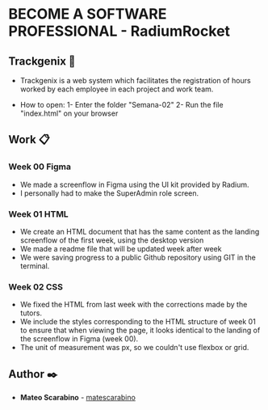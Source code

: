 # BECOME A SOFTWARE PROFESSIONAL - **RadiumRocket**

## Trackgenix 🚀
- Trackgenix is ​​a web system which facilitates the registration of hours worked by each employee in each project and work team.

- How to open:
1- Enter the folder "Semana-02"
2- Run the file "index.html" on your browser

## Work 📋
### Week 00 **Figma**
- We made a screenflow in Figma using the UI kit provided by Radium.
- I personally had to make the SuperAdmin role screen.

### Week 01 **HTML**
- We create an HTML document that has the same content as the landing screenflow of the first week, using the desktop version
- We made a readme file that will be updated week after week
- We were saving progress to a public Github repository using GIT in the terminal.

### Week 02 **CSS**
- We fixed the HTML from last week with the corrections made by the tutors.
- We include the styles corresponding to the HTML structure of week 01 to ensure that when viewing the page, it looks identical to the landing of the screenflow in Figma (week 00).
- The unit of measurement was px, so we couldn't use flexbox or grid.


## Author ✒️
- **Mateo Scarabino** - [matescarabino](https://github.com/matescarabino)

